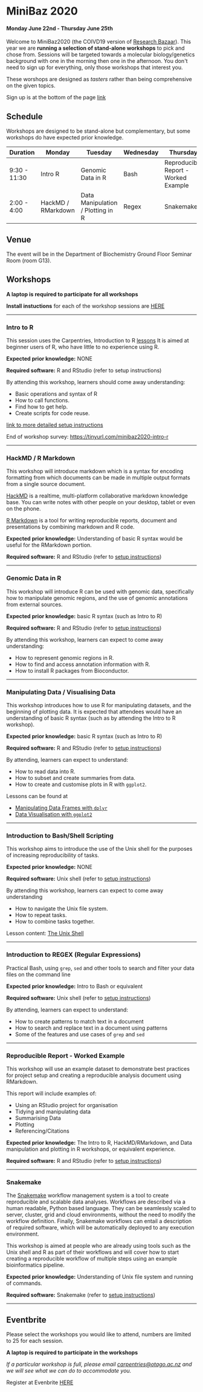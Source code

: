 # MiniBaz 2020
#### Monday June 22nd - Thursday June 25th

Welcome to MiniBaz2020 (the COIVD19 version of [Research Bazaar](https://otagocarpentries.github.io/resbaz2019/dunedin/)). This year we are **running a selection of stand-alone workshops** to pick and chose from. Sessions will be targeted towards a molecular biology/genetics background with one in the morning then one in the afternoon. You don't need to sign up for everything, only those workshops that interest you. 

These worshops are designed as _tasters_ rather than being comprehensive on the given topics.

Sign up is at the bottom of the page [link](https://www.eventbrite.com/e/minibaz-2020-tickets-108788920590)

## Schedule

Workshops are designed to be stand-alone but complementary, but some workshops do have expected prior knowledge. 

| Duration | Monday | Tuesday | Wednesday | Thursday |
|---|---|---|---|---|
9:30 - 11:30| Intro R | Genomic Data in R | Bash | Reproducible Report - Worked Example |
2:00 - 4:00 | HackMD / RMarkdown | Data Manipulation / Plotting in R | Regex | Snakemake | 

## Venue

The event will be in the Department of Biochemistry Ground Floor Seminar Room (room G13).

## Workshops  

**A laptop is required to participate for all workshops**

**Install instuctions** for each of the workshop sessions are [HERE](https://github.com/OtagoCarpentries/minibaz2020/blob/master/setup.md)  

---

### Intro to R

This session uses the Carpentries, Introduction to R [lessons](https://datacarpentry.org/R-ecology-lesson/01-intro-to-r.html) It is aimed at beginner users of R, who have little to no experience using R.

**Expected prior knowledge:** NONE  

**Required software:** R and RStudio (refer to setup instructions)

By attending this workshop, learners should come away understanding:

- Basic operations and syntax of R
- How to call functions.
- Find how to get help.
- Create scripts for code reuse.



[link to more detailed setup instructions](https://datacarpentry.org/R-ecology-lesson/index.html#setup_instructions)


End of workshop survey: https://tinyurl.com/minibaz2020-intro-r

---

### HackMD / R Markdown

This workshop will introduce markdown which is a syntax for encoding formatting from which documents can be made in multiple output formats from a single source document.

[HackMD](https://hackmd.io/) is a realtime, multi-platform collaborative markdown knowledge base. You can write notes with other people on your desktop, tablet or even on the phone.

[R Markdown](https://rmarkdown.rstudio.com/) is a tool for writing reproducible reports, document and presentations by combining markdown and R code.

**Expected prior knowledge:** Understanding of basic R syntax would be useful for the RMarkdown portion.


**Required software:** R and RStudio (refer to [setup instructions](https://github.com/OtagoCarpentries/minibaz2020/blob/master/setup.md))

---

### Genomic Data in R

This workshop will introduce R can be used with genomic data, specifically how to manipulate genomic regions, and the use of genomic annotations from external sources.

**Expected prior knowledge:** basic R syntax (such as Intro to R)  

**Required software:** R and RStudio (refer to [setup instructions](https://github.com/OtagoCarpentries/minibaz2020/blob/master/setup.md))

By attending this workshop, learners can expect to come away understanding:

- How to represent genomic regions in R.
- How to find and access annotation information with R.
- How to install R packages from Bioconductor.

----

### Manipulating Data / Visualising Data

This workshop introduces how to use R for manipulating datasets, and the beginning of plotting data. It is expected that attendees would have an understanding of basic R syntax (such as by attending the Intro to R workshop).

**Expected prior knowledge:** basic R syntax (such as Intro to R) 

**Required software:** R and RStudio (refer to [setup instructions](https://github.com/OtagoCarpentries/minibaz2020/blob/master/setup.md))

By attending, learners can expect to understand:

- How to read data into R.
- How to subset and create summaries from data.
- How to create and customise plots in R with `ggplot2`.

Lessons can be found at
* [Manipulating Data Frames with `dplyr`](https://datacarpentry.org/R-ecology-lesson/03-dplyr.html)
* [Data Visualisation with `ggplot2`](https://datacarpentry.org/R-ecology-lesson/04-visualization-ggplot2.html)

---

### Introduction to Bash/Shell Scripting

This workshop aims to introduce the use of the Unix shell for the purposes of increasing reproducibility of tasks.



**Expected prior knowledge:** NONE 

**Required software:** Unix shell (refer to [setup instructions](https://github.com/OtagoCarpentries/minibaz2020/blob/master/setup.md))

By attending this workshop, learners can expect to come away understanding

- How to navigate the Unix file system.
- How to repeat tasks.
- How to combine tasks together.

Lesson content: [The Unix Shell](https://swcarpentry.github.io/shell-novice/)




---

### Introduction to REGEX (Regular Expressions)  

Practical Bash, using `grep`, `sed` and other tools to search and filter your data files on the command line

**Expected prior knowledge:** Intro to Bash or equivalent 

**Required software:** Unix shell (refer to [setup instructions](https://github.com/OtagoCarpentries/minibaz2020/blob/master/setup.md))

By attending, learners can expect to understand:

- How to create patterns to match text in a document
- How to search and replace text in a document using patterns
- Some of the features and use cases of `grep` and `sed`


---

### Reproducible Report - Worked Example
 
This workshop will use an example dataset to demonstrate best practices for project setup and creating a reproducible analysis document using RMarkdown.

This report will include examples of:
  * Using an RStudio project for organisation
  * Tidying and manipulating data
  * Summarising Data
  * Plotting
  * Referencing/Citations

**Expected prior knowledge:** The Intro to R, HackMD/RMarkdown, and Data manipulation and plotting in R workshops, or equivalent experience.

**Required software:** R and RStudio (refer to [setup instructions](https://github.com/OtagoCarpentries/minibaz2020/blob/master/setup.md))

---

### Snakemake

The [Snakemake](https://snakemake.readthedocs.io/en/stable/) workflow management system is a tool to create reproducible and scalable data analyses. Workflows are described via a human readable, Python based language. They can be seamlessly scaled to server, cluster, grid and cloud environments, without the need to modify the workflow definition. Finally, Snakemake workflows can entail a description of required software, which will be automatically deployed to any execution environment.

This workshop is aimed at people who are already using tools such as the Unix shell and R as part of their workflows and will cover how to start creating a reproducible workflow of multiple steps using an example bioinformatics pipeline.

**Expected prior knowledge:** Understanding of Unix file system and running of commands. 

**Required software:** Snakemake (refer to [setup instructions](https://github.com/OtagoCarpentries/minibaz2020/blob/master/setup.md))

---

## Eventbrite



Please select the workshops you would like to attend, numbers are limited to 25 for each session.  

**A laptop is required to participate in the workshops**

_If a particular workshop is full, please email carpentries@otago.ac.nz and we will see what we can do to accommodate you._  

Register at Evenbrite [HERE](https://www.eventbrite.com/e/minibaz-2020-tickets-108788920590)
